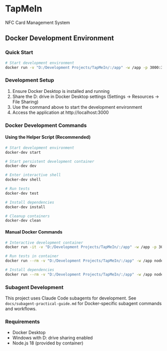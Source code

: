 # TapMeIn
NFC Card Management System

## Docker Development Environment

### Quick Start
```bash
# Start development environment
docker run -v "D:/Development Projects/TapMeIn/:/app" -w /app -p 3000:3000 node:18-slim bash -c "npm install && node app.js"
```

### Development Setup
1. Ensure Docker Desktop is installed and running
2. Share the D: drive in Docker Desktop settings (Settings → Resources → File Sharing)
3. Use the command above to start the development environment
4. Access the application at http://localhost:3000

### Docker Development Commands

#### Using the Helper Script (Recommended)
```bash
# Start development environment
docker-dev start

# Start persistent development container
docker-dev dev

# Enter interactive shell
docker-dev shell

# Run tests
docker-dev test

# Install dependencies
docker-dev install

# Cleanup containers
docker-dev clean
```

#### Manual Docker Commands
```bash
# Interactive development container
docker run -it -v "D:/Development Projects/TapMeIn/:/app" -w /app -p 3000:3000 node:18-slim bash

# Run tests in container
docker run --rm -v "D:/Development Projects/TapMeIn/:/app" -w /app node:18-slim npm test

# Install dependencies
docker run --rm -v "D:/Development Projects/TapMeIn/:/app" -w /app node:18-slim npm install
```

### Subagent Development
This project uses Claude Code subagents for development. See `docs/subagent-practical-guide.md` for Docker-specific subagent commands and workflows.

### Requirements
- Docker Desktop
- Windows with D: drive sharing enabled
- Node.js 18 (provided by container)
